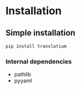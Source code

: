 # Installation

## Simple installation

```bash
pip install translatium
```

### Internal dependencies

- pathlib
- pyyaml
